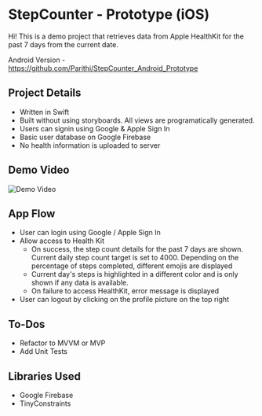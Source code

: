 # StepCounter - Prototype (iOS)

Hi! This is a demo project that retrieves data from Apple HealthKit for the past 7 days from the current date.

Android Version - https://github.com/Parithi/StepCounter_Android_Prototype

## Project Details
 - Written in Swift
 - Built without using storyboards. All views are programatically generated.
 - Users can signin using Google & Apple Sign In
 - Basic user database on Google Firebase
 - No health information is uploaded to server

## Demo Video

![Demo Video](https://i.imgur.com/S1IbKTL.gif)

## App Flow

 - User can login using Google / Apple Sign In
 - Allow access to Health Kit
	 - On success, the step count details for the past 7 days are shown. Current daily step count target is set to 4000. Depending on the percentage of steps completed, different emojis are displayed
	 - Current day's steps is highlighted in a different color and is only shown if any data is available.
	 - On failure to access HealthKit, error message is displayed
 - User can logout by clicking on the profile picture on the top right

## To-Dos

 - Refactor to MVVM or MVP
 - Add Unit Tests

## Libraries Used

 - Google Firebase
 - TinyConstraints


